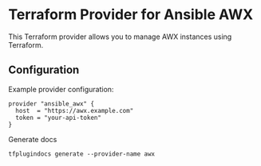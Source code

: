 # Terraform Provider for Ansible AWX

This Terraform provider allows you to manage AWX instances using Terraform.

## Configuration

Example provider configuration:

```hcl
provider "ansible_awx" {
  host  = "https://awx.example.com"
  token = "your-api-token"
}
```

Generate docs 
```
tfplugindocs generate --provider-name awx
```